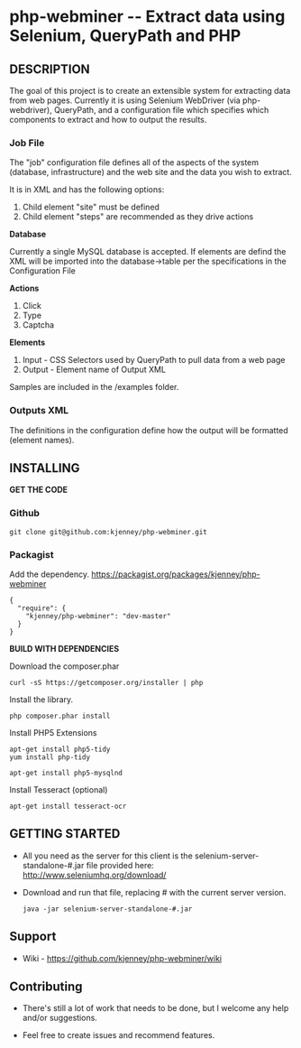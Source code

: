 php-webminer -- Extract data using Selenium, QueryPath and PHP
==============================================================

##  DESCRIPTION

The goal of this project is to create an extensible system for extracting data from web pages. Currently it is using Selenium WebDriver (via php-webdriver), QueryPath, and a configuration file which specifies which components to extract and how to output the results.

### Job File
The "job" configuration file defines all of the aspects of the system (database, infrastructure) and the web site and the data you wish to extract. 

It is in XML and has the following options:

1. Child element "site" must be defined
2. Child element "steps" are recommended as they drive actions 

**Database**

Currently a single MySQL database is accepted. If <database> elements are defind the XML will be imported into the database->table per the specifications in the Configuration File

**Actions**

1. Click
2. Type
3. Captcha

**Elements**

1. Input - CSS Selectors used by QueryPath to pull data from a web page
2. Output - Element name of Output XML


Samples are included in the /examples folder.

### Outputs XML
The definitions in the configuration define how the output will be formatted (element names).


##  INSTALLING

**__GET THE CODE__**

### Github
    git clone git@github.com:kjenney/php-webminer.git

### Packagist
Add the dependency. https://packagist.org/packages/kjenney/php-webminer
    
    {
      "require": {
        "kjenney/php-webminer": "dev-master"
      }
    }

**__BUILD WITH DEPENDENCIES__**   

Download the composer.phar

    curl -sS https://getcomposer.org/installer | php

Install the library.

    php composer.phar install
        
Install PHP5 Extensions

    apt-get install php5-tidy
    yum install php-tidy
    
    apt-get install php5-mysqlnd
 
Install Tesseract (optional)

    apt-get install tesseract-ocr
 

##  GETTING STARTED

*   All you need as the server for this client is the selenium-server-standalone-#.jar file provided here: http://www.seleniumhq.org/download/

*   Download and run that file, replacing # with the current server version.

        java -jar selenium-server-standalone-#.jar

##  Support
*   Wiki - https://github.com/kjenney/php-webminer/wiki

## Contributing

*   There's still a lot of work that needs to be done, but I welcome any help and/or suggestions.

*   Feel free to create issues and recommend features.
